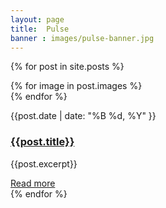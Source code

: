 ```yaml
---
layout: page
title:  Pulse
banner : images/pulse-banner.jpg
---
```


{% for post in site.posts %}
  <div class='big mod modBlogPost'>
    <div class='images'>
      {% for image in post.images %}
        <div class='image'><img alt="" src="{{site.url}}/{{image}}" /></div>
      {% endfor %}
    </div>
    <div class='content'>
      <p class='info'>
        <span>{{post.date | date: "%B %d, %Y" }}</span>
      </p>
      <h3 style="text-transform: none;"><a href="{{post.url}}">{{post.title}}</a></h3>
      <p>{{post.excerpt}}</p>
      <div class='spacing'></div>
      <a class="button small" href="{{post.url}}">Read more</a>
    </div>
  </div>
{% endfor %}
